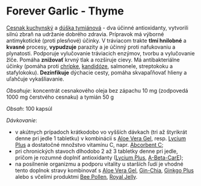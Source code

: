 Forever Garlic - Thyme
======================

[Cesnak kuchynský](/sip/#p/cesnak-kuchynsky) a [dúška
tymiánová](/sip/bylinky/duska-tymianova) - dva účinné antioxidanty, vytvorili silnú
zbraň na udržanie dobrého zdravia. Prípravok má výborné antimykotické (proti
plesňové) účinky. V tráviacom trakte **tlmí hnilobné** a **kvasné** procesy,
**vypudzuje** parazity a je účinný proti nafukovaniu a plynatosti. Podporuje
vylučovanie tráviacich enzýmov, tvorbu a vylučovanie žlče. Pomáha **znižovať**
krvný tlak a rozširuje cievy. Má antibakteriálne účinky (pomáha proti
[chrípke](/diagnozy/chripka), [kandidóze](/diagnozy/kandidoza), salmonele,
streptokoku a stafylokoku). **Dezinfikuje** dýchacie cesty, pomáha skvapaľňovať
hlieny a uľahčuje vykašliavanie.

*Obsahuje*: koncentrát cesnakového oleja bez zápachu 10 mg (zodpovedá 1000 mg
čerstvého cesnaku) a tymián 50 g

*Obsah*: 100 kapsúl

*Dávkovanie*:

* v akútnych prípadoch krátkodobo vo vyšších dávkach (tri až štyrikrát denne pri jedle 1 tabletku) v kombinácii s [Aloe Vera Gel](/produkty-FLP/aloe-vera-gel), resp. [Lycium Plus](/produkty-FLP/forever-licium-plus) a dostatočné množstvo vitamínu C, napr. [Abcorbent C](/produkty-FLP/absorbent-c);
* pri chronických stavoch dlhodobo 2 až 3 tabletky denne pri jedle, pričom je rozumné doplniť antioxidanty ([Lycium Plus](/produkty-FLP/forever-licium-plus), [A-Beta-CarE](/produkty-FLP/a-beta-care));
* na posilnenie organizmu a podporu vitality u starších ľudí je vhodné tento doplnok stravy kombinovať s [Aloe Vera Gel](/produkty-FLP/aloe-vera-gel), [Gin-Chia](/produkty-FLP/gin-chia), [Ginkgo Plus](/produkty-FLP/forever-ginkgo-plus) alebo s včelími produktmi [Bee Pollen](/produkty-FLP/forever-bee-pollen), [Royal Jelly](/produkty-FLP/forever-bee-pollen).
